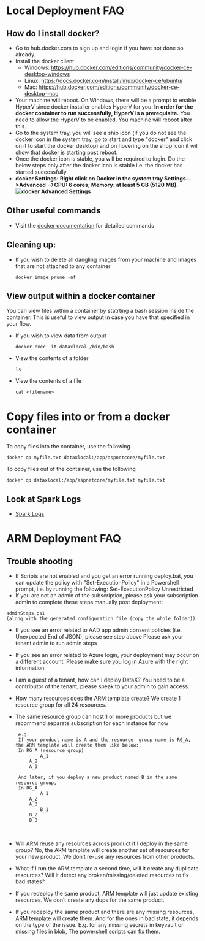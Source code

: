 ﻿#  Local Deployment FAQ
## How do I install docker? 
 - Go to hub.docker.com to sign up and login if you have not done so already.
 - Install the docker client
	- Windows: https://hub.docker.com/editions/community/docker-ce-desktop-windows
	- Linux: https://docs.docker.com/install/linux/docker-ce/ubuntu/  
	- Mac: https://hub.docker.com/editions/community/docker-ce-desktop-mac
 - Your machine will reboot. On Windows, there will be a prompt to enable HyperV since docker installer enables HyperV for you. **In order for the docker container to run successfully, HyperV is a prerequisite.** You need to allow the HyperV to be enabled. You machine will reboot after this.
 - Go to the system tray, you will see a ship icon (if you do not see the docker icon in the system tray, go to start and type "docker" and click on it to start the docker desktop) and on hovering on the shop icon it will show that docker is starting post reboot. 
 - Once the docker icon is stable, you will be required to login. Do the below steps only after the docker icon is stable i.e. the docker has started successfully.
 - **docker Settings:** 
	**Right click on Docker in the system tray Settings-->Advanced -->CPU: 6 cores; Memory: at least 5 GB (5120 MB).**
   **![docker Advanced Settings](https://github.com/Microsoft/data-accelerator/wiki/tutorials/images/AdvancedDockerSettings.PNG)**
## Other useful commands
 - Visit the [docker documentation](https://docs.docker.com/engine/reference/commandline/docker/) for detailed commands
## Cleaning up:
 - If you wish to delete all dangling images from your machine and images that are not attached to any container
   ```
   docker image prune -af
   ```
## View output within a docker container
You can view files within a container by statrting a bash session inside the container.  This is useful to view output in case you have that specified in your flow.  
 - If you wish to view data from output
   ```
   docker exec -it dataxlocal /bin/bash
   ```
  - View the contents of a folder
    ```
    ls
    ```
  - View the contents of a file
    ```
    cat <filename>
    ```
# Copy files into or from a docker container
To copy files into the container, use the following
```
docker cp myfile.txt dataxlocal:/app/aspnetcore/myfile.txt
```
To copy files out of the container, use the following
```
docker cp dataxlocal:/app/aspnetcore/myfile.txt myfile.txt
```
## Look at Spark Logs
   - [Spark Logs](https://github.com/Microsoft/data-accelerator/wiki/Local-Tutorial-6-Debugging-using-Spark-logs)
#  ARM Deployment FAQ
## Trouble shooting
 - If Scripts are not enabled and you get an error running deploy.bat, you can update the policy with "Set-ExecutionPolicy" in a Powershell prompt, i.e. by running the following: Set-ExecutionPolicy Unrestricted
 - If you are not an admin of the subscription, please ask your subscription admin to complete these steps manually post deployment: 
```
adminSteps.ps1 
(along with the generated configuration file (copy the whole folder))
````
 - If you see an error related to AAD app admin consent policies (i.e. Unexpected End of JSON), please see step above  Please ask your tenant admin to run admin steps
 - If you see an error related to Azure login, your deployment may occur on a different account. Please make sure you log in Azure with the right information
 - I am a guest of a tenant, how can I deploy DataX?  You need to be a contributor of the tenant, please speak to your admin to gain access.
 - How many resources does the ARM template create?  We create 1 resource group for all 24 resources.
 - The same resource group can host 1 or more products but we recommend separate subscription for each instance for now

		e.g.
		If your product name is A and the resource  group name is RG_A, the ARM template will create them like below:
		In RG_A (resource group)
		        A_1
			A_2
			A_3
		 
		And later, if you deploy a new product named B in the same resource group,
		In RG_A
		        A_1
			A_2
			A_3
		        B_1
			B_2
			B_3
 
 - Will ARM reuse any resources across product if I deploy in the same group?  No, the ARM template will create another set of resources for your new product. We don’t re-use any resources from other products.
 
 - What if I run the ARM template a second time, will it create any duplicate resources?  Will it detect any broken/missing/deleted resources to fix bad states?
	
 - If you redeploy the same product, ARM template will just update existing resources. We don’t create any dups for the same product.
 
 - If you redeploy the same product and there are any missing resources, ARM template will create them. And for the ones in bad state, it depends on the type of the issue. E.g. for any missing secrets in keyvault or missing files in blob, The powershell scripts can fix them.




